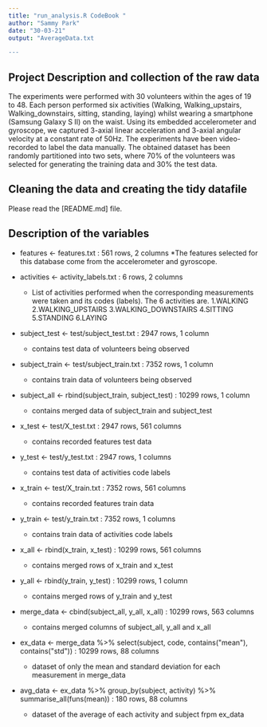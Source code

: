 ```yaml
---
title: "run_analysis.R CodeBook "
author: "Sammy Park"
date: "30-03-21"
output: "AverageData.txt

---
```


## Project Description and collection of the raw data
The experiments were performed with 30 volunteers within the ages of 19 to 48. Each person performed six activities (Walking, Walking_upstairs, Walking_downstairs, 
sitting, standing, laying) whilst wearing a smartphone (Samsung Galaxy S II) on the waist. Using its embedded accelerometer and gyroscope, we captured 3-axial linear acceleration and 3-axial angular velocity at a constant rate of 50Hz. The experiments have been video-recorded to label the data manually. The obtained dataset has been randomly partitioned into two sets, where 70% of the volunteers was selected for generating the training data and 30% the test data. 

## Cleaning the data and creating the tidy datafile
Please read the [README.md] file. 

## Description of the variables 
* features <- features.txt : 561 rows, 2 columns 
  *The features selected for this database come from the accelerometer and gyroscope.
* activities <- activity_labels.txt : 6 rows, 2 columns 
  * List of activities performed when the corresponding measurements were taken and its codes (labels). The 6 activities are.
  1.WALKING
  2.WALKING_UPSTAIRS 
  3.WALKING_DOWNSTAIRS
  4.SITTING
  5.STANDING
  6.LAYING

* subject_test <- test/subject_test.txt : 2947 rows, 1 column 
  * contains test data of volunteers being observed
* subject_train <- test/subject_train.txt : 7352 rows, 1 column 
  * contains train data of volunteers  being observed
* subject_all <- rbind(subject_train, subject_test) : 10299 rows, 1 column
  * contains merged data of subject_train and subject_test
* x_test <- test/X_test.txt : 2947 rows, 561 columns 
  * contains recorded features test data
* y_test <- test/y_test.txt : 2947 rows, 1 columns 
  * contains test data of activities code labels
* x_train <- test/X_train.txt : 7352 rows, 561 columns 
  * contains recorded features train data
* y_train <- test/y_train.txt : 7352 rows, 1 columns 
  * contains train data of activities code labels
* x_all <- rbind(x_train, x_test) : 10299 rows, 561 columns
  * contains merged rows of x_train and x_test
* y_all <- rbind(y_train, y_test) : 10299 rows, 1 column
  * contains merged rows of y_train and y_test
* merge_data <- cbind(subject_all, y_all, x_all) : 10299 rows, 563 columns
  * contains merged columns of subject_all, y_all and x_all
* ex_data <- merge_data %>% select(subject, code, contains("mean"), contains("std")) : 10299 rows, 88 columns
  * dataset of only the mean and standard deviation for each measurement in merge_data
* avg_data <- ex_data %>% group_by(subject, activity) %>% summarise_all(funs(mean)) : 180 rows, 88 columns
  * dataset of the average of each activity and subject frpm ex_data
